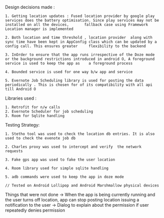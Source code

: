 


Design decisions made :
 
	1. Getting location updates : Fused location provider by google play services does the battery optimisation. Since play services may not be installed on all the devices, 		fallback case using Framework Location manager is implemented

	2. Both location and time threshold , location provider  along with sync time have been kept in AppConfig class which can be updated by a config call. This ensures greater 	flexibility to the backend

	3. InOrder to ensure that the app runs irrespective of the Doze mode or the background restrictions introduced in android O, A foreground service is used to keep the app as 	a foreground process

	4. Bounded service is used for one way b/w app and service

	5. Evernote Job Scheduling library is used for posting the data periodically . This is chosen for of its compatibility with all api till Android O

Libraries used :

	1. Retrofit for n/w calls
	2. Evernote Scheduler for job scheduling 
	3. Room for Sqlite handling




Testing Strategy:
	
	1. Stetho tool was used to check the location db entries. It is also used to check the evenote job db

	2. Charles proxy was used to intercept and verify  the network requests 

	3. Fake gps app was used to fake the user location 

	4. Room library used for simple sqlite handling 

	5. adb commands were used to keep the app in doze mode

	// Tested on Android Lollipop and Android Marshmallow physical devices



Things that were not done
    -> When the app is being currently running and the user turns off location, app can stop posting location issuing a notification to the user
    -> Dialog to explain about the permission if user repeatedly denies permission